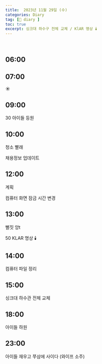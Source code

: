 ```yaml
---
title:  2023년 11월 29일 (수)
categories: Diary
tag: [📒 diary ]
toc: true
excerpt: 싱크대 하수구 전체 교체 / KlAR 명상 🕯️
---
```

​

## 06:00

## 07:00

☀️

## 09:00

30 아이들 등원

## 10:00

청소 빨래

채용정보 업데이트

## 12:00

계획

컴퓨터 화면 잠금 시간 변경

## 13:00

뻘짓 앙t

50 KLAR 명상 🕯️

## 14:00

컴퓨터 파일 정리

## 15:00

싱크대 하수관 전체 교체

## 18:00

아이들 하원

## 23:00

아이들 재우고 쭈삼에 사이다 (와이프 소주)

<br><br><br>

